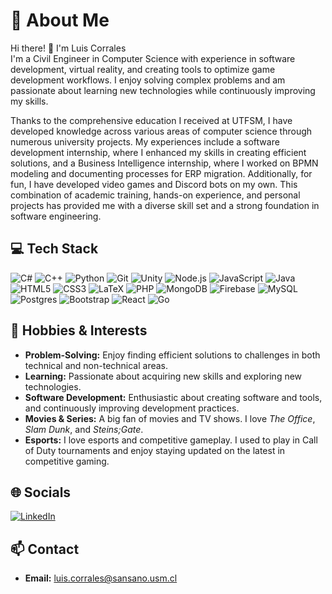 # 💫 About Me

Hi there! 👋 I'm Luis Corrales  
I'm a Civil Engineer in Computer Science with experience in software development, virtual reality, and creating tools to optimize game development workflows. I enjoy solving complex problems and am passionate about learning new technologies while continuously improving my skills.

Thanks to the comprehensive education I received at UTFSM, I have developed knowledge across various areas of computer science through numerous university projects. My experiences include a software development internship, where I enhanced my skills in creating efficient solutions, and a Business Intelligence internship, where I worked on BPMN modeling and documenting processes for ERP migration. Additionally, for fun, I have developed video games and Discord bots on my own. This combination of academic training, hands-on experience, and personal projects has provided me with a diverse skill set and a strong foundation in software engineering.

## 💻 Tech Stack

![C#](https://img.shields.io/badge/c%23-%23239120.svg?style=flat&logo=csharp&logoColor=white) ![C++](https://img.shields.io/badge/c++-%2300599C.svg?style=flat&logo=c%2B%2B&logoColor=white) ![Python](https://img.shields.io/badge/python-3670A0?style=flat&logo=python&logoColor=ffdd54) ![Git](https://img.shields.io/badge/git-%23F05033.svg?style=flat&logo=git&logoColor=white) ![Unity](https://img.shields.io/badge/unity-%23000000.svg?style=flat&logo=unity&logoColor=white) ![Node.js](https://img.shields.io/badge/node.js-43853D.svg?style=flat&logo=node.js&logoColor=white) ![JavaScript](https://img.shields.io/badge/javascript-%23323330.svg?style=flat&logo=javascript&logoColor=%23F7DF1E) ![Java](https://img.shields.io/badge/java-%23ED8B00.svg?style=flat&logo=openjdk&logoColor=white) ![HTML5](https://img.shields.io/badge/html5-%23E34F26.svg?style=flat&logo=html5&logoColor=white) ![CSS3](https://img.shields.io/badge/css3-%231572B6.svg?style=flat&logo=css3&logoColor=white) ![LaTeX](https://img.shields.io/badge/latex-%23008080.svg?style=flat&logo=latex&logoColor=white) ![PHP](https://img.shields.io/badge/php-%23777BB4.svg?style=flat&logo=php&logoColor=white) ![MongoDB](https://img.shields.io/badge/mongodb-%2347A248.svg?style=flat&logo=mongodb&logoColor=white) ![Firebase](https://img.shields.io/badge/firebase-%23039BE5.svg?style=flat&logo=firebase) ![MySQL](https://img.shields.io/badge/mysql-4479A1.svg?style=flat&logo=mysql&logoColor=white) ![Postgres](https://img.shields.io/badge/postgres-%23316192.svg?style=flat&logo=postgresql&logoColor=white) ![Bootstrap](https://img.shields.io/badge/bootstrap-%238511FA.svg?style=flat&logo=bootstrap&logoColor=white) ![React](https://img.shields.io/badge/react-%2320232a.svg?style=flat&logo=react&logoColor=%2361DAFB) ![Go](https://img.shields.io/badge/go-%2300ADD8.svg?style=flat&logo=go&logoColor=white)

## 🎨 Hobbies & Interests

- **Problem-Solving:** Enjoy finding efficient solutions to challenges in both technical and non-technical areas.
- **Learning:** Passionate about acquiring new skills and exploring new technologies.
- **Software Development:** Enthusiastic about creating software and tools, and continuously improving development practices.
- **Movies & Series:** A big fan of movies and TV shows. I love *The Office*, *Slam Dunk*, and *Steins;Gate*.
- **Esports:** I love esports and competitive gameplay. I used to play in Call of Duty tournaments and enjoy staying updated on the latest in competitive gaming.

## 🌐 Socials

[![LinkedIn](https://img.shields.io/badge/LinkedIn-%230077B5.svg?logo=linkedin&logoColor=white)](https://www.linkedin.com/in/luiscorralesp/)

## 📫 Contact

- **Email:** [luis.corrales@sansano.usm.cl](mailto:luis.corrales@sansano.usm.cl)
